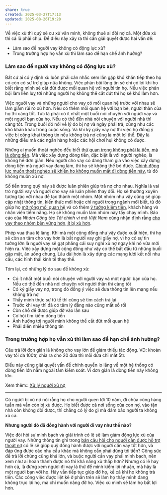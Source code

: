 ```yaml
---
share: true
created: 2025-03-27T17:13
updated: 2025-08-26T19:28
---
```

Về việc xù thì quỹ sẽ cư xử văn minh, không thuê ai đòi nợ cả. Một đứa xù thì cả lũ phải chịu. Để điều này xảy ra thì cần giải quyết được hai vấn đề:
- Làm sao để người vay không có động lực xù?
- Trong trường hợp họ vẫn xù thì làm sao để hạn chế ảnh hưởng?

### Làm sao để người vay không có động lực xù?
Bất cứ ai có ý định xù luôn phải cân nhắc xem lần gặp khó khăn tiếp theo họ có còn có sự trợ giúp nữa không. Việc phản bội lòng tin sẽ chỉ có lợi khi họ biết rằng mình sẽ cắt đứt được mối quan hệ với người tin họ. Nếu việc phản bội làm liên luỵ tới những người họ không thể cắt đứt thì họ sẽ khó làm hơn. 

Việc người vay và những người cho vay có mối quan hệ trước với nhau sẽ làm giảm rủi ro xù hơn. Nếu có thêm mối quan hệ với bạn bè, người thân của họ thì càng tốt. Tức là phải có ít nhất một buổi nói chuyện với người vay và một người bạn của họ. Nếu có thể đến nhà nói chuyện với người nhà thì càng tốt. Trong buổi đó nói về lý do bị nợ và ngày phải trả, cũng như các khó khăn khác trong cuộc sống. Và khi ký giấy vay nợ thì việc họ đồng ý việc bị công khai thông tin nếu không trả nợ cũng là một lợi thế. Đây là những điều mà các ngân hàng hoặc các hội chơi hụi không có được.

Những ai muốn thoát nghèo đều biết [thứ quan trọng không phải là tiền, mà là dòng tiền](../../../%E2%9A%A1Hi%E1%BB%83u%20bi%E1%BA%BFt%20s%C3%A2u/Ki%E1%BA%BFm%20ti%E1%BB%81n/T%E1%BB%B1%20%C4%91%E1%BA%A7u%20t%C6%B0/C%C3%A1i%20c%E1%BA%A7n%20kh%C3%B4ng%20ph%E1%BA%A3i%20l%C3%A0%20c%C3%B3%20ti%E1%BB%81n,%20m%C3%A0%20l%C3%A0%20c%C3%B3%20d%C3%B2ng%20ti%E1%BB%81n.md). Mà việc xây dựng dòng tiền, đặc biệt là với người nghèo, là không hề đơn giản. Nếu người cho vay có đang tham gia vào việc xây dựng dòng tiền mà người vay đang làm, thì họ sẽ không thể bỏ được. [Chính động lực muốn thoát nghèo sẽ khiến họ không muốn mất đi dòng tiền này](../../../%E2%9A%A1Hi%E1%BB%83u%20bi%E1%BA%BFt%20s%C3%A2u/Ki%E1%BA%BFm%20ti%E1%BB%81n/T%E1%BB%B1%20%C4%91%E1%BA%A7u%20t%C6%B0/Mu%E1%BB%91n%20tho%C3%A1t%20ngh%C3%A8o%20c%E1%BA%A7n%20d%C3%B2ng%20ti%E1%BB%81n.md), từ đó không muốn xù nợ.

Số tiền trong quỹ này sẽ được luân phiên giúp trả nợ cho nhau. Nghĩa là vai trò người vay và người cho vay sẽ luân phiên thay đổi. Họ sẽ thường xuyên tương tác với nhau để tạo thành một nhóm. Một nhóm như vậy cũng sẽ giúp cập nhật thông tin, kiến thức mới hoặc chỉ người trong ngành mới biết, từ đó giúp họ [mở rộng mối quan hệ](../../../%F0%9F%93%9CT%C3%A0i%20nguy%C3%AAn/M%E1%BB%9F%20r%E1%BB%99ng%20m%E1%BB%91i%20quan%20h%E1%BB%87/index.md) và có thêm [ý tưởng kiếm tiền](../../../%F0%9F%93%9CT%C3%A0i%20nguy%C3%AAn/%C3%9D%20t%C6%B0%E1%BB%9Fng%20ki%E1%BA%BFm%20ti%E1%BB%81n/%C3%9D%20t%C6%B0%E1%BB%9Fng/index.md), khách hàng và nhân viên tiềm năng. Họ sẽ không muốn làm nhóm này tẩy chay mình. Báo cáo của *Nhóm Công tác Tài chính vi mô Việt Nam* cũng nhận định rằng [cho vay theo nhóm bền vững hơn, ít bị xù hơn](../../../%E2%9A%A1Hi%E1%BB%83u%20bi%E1%BA%BFt%20s%C3%A2u/T%E1%BB%95%20ch%E1%BB%A9c%20t%C3%A0i%20ch%C3%ADnh/T%E1%BB%95%20ch%E1%BB%A9c%20t%C3%ADn%20d%E1%BB%A5ng/Cho%20vay%20theo%20nh%C3%B3m%20b%E1%BB%81n%20v%E1%BB%AFng%20h%C6%A1n,%20%C3%ADt%20b%E1%BB%8B%20x%C3%B9%20h%C6%A1n.%20Cho%20vay%20c%C3%A1%20nh%C3%A2n%20nhi%E1%BB%81u%20l%E1%BB%A3i%20nhu%E1%BA%ADn%20h%C6%A1n,%20d%E1%BB%85%20m%E1%BB%9F%20r%E1%BB%99ng%20ph%E1%BA%A1m%20vi%20ho%E1%BA%A1t%20%C4%91%E1%BB%99ng%20h%C6%A1n.md). 

Phép vua thua lệ làng. Khi mà một cộng đồng như vậy được xuất hiện,  thì họ sẽ còn an tâm cho vay hơn là bắt người vay ghi giấy nợ, vì họ có sự tin tưởng lớn là người vay sẽ gạt phăng cái suy nghĩ xù nợ ngay khi nó vừa mới hiện ra. Việc xây dựng một cộng đồng như vậy có thể bắt đầu từ những buổi gặp mặt, ăn uống chung. Lâu dài hơn là xây dựng các mạng lưới kết nối nhu cầu, các hình thái kinh tế thay thế.

Tóm lại, có những lý do sau để không xù:
- Có ít nhất một buổi nói chuyện với người vay và một người bạn của họ. Nếu có thể đến nhà nói chuyện với người thân thì càng tốt
- Có ký giấy vay nợ, trong đó đồng ý việc sẽ đưa thông tin lên mạng nếu không trả nợ
- Thấy mình thực sự tử tế thì cũng sẽ tìm cách trả lại
- Trước khi vay thì đã có tâm lý đằng nào cũng mất sổ rồi
- Còn chỗ để được giúp đỡ vào lần sau
- Cơ hội tìm kiếm dòng tiền
- Ảnh hưởng tới người mình không thể cắt đứt mối quan hệ
- Phải điền nhiều thông tin

### Trong trường hợp họ vẫn xù thì làm sao để hạn chế ảnh hưởng?
Câu trả lời đơn giản là không cho vay lớn để giảm thiểu tác động. VD: khoản vay tối đa 100tr, chia ra cho 20 đứa thì mỗi đứa chỉ mất 5tr. 

Điều này cũng giải quyết vấn đề chính quyền lo lắng về một hệ thống có dòng tiền lớn nằm ngoài tầm kiểm soát. Vì đơn giản là dòng tiền này không lớn.

Xem thêm:: [Xử lý người xù nợ](./X%E1%BB%AD%20l%C3%BD%20ng%C6%B0%E1%BB%9Di%20x%C3%B9%20n%E1%BB%A3.md)

---

Có người bị xù nợ nói rằng họ cho người quen tới 10 năm, đi chùa cùng hàng tuần mà vẫn còn bị xù được. Họ biết được cả nơi sống của con nợ, vào tận nhà còn không đòi được, thì chẳng có lý do gì mà đảm bảo người ta không xù cả.

**Nhưng người đó đã đồng hành với người đi vay như thế nào?** 

Việc đòi hỏi sự minh bạch và giải trình có lẽ sẽ làm giảm động lực xù của người vay. Những thông tin ghi trong [bản câu hỏi cho người cần được hỗ trợ thoát nợ](../B%E1%BA%A3n%20c%C3%A2u%20h%E1%BB%8Fi%20cho%20ng%C6%B0%E1%BB%9Di%20c%E1%BA%A7n%20%C4%91%C6%B0%E1%BB%A3c%20h%E1%BB%97%20tr%E1%BB%A3%20tho%C3%A1t%20n%E1%BB%A3.md) có lẽ sẽ giúp quỹ đồng hành được với người cần vay tốt hơn, và đáp ứng được các nhu cầu khác mà không cần phải dùng tới tiền? Công sức để trả lời chúng cũng khá lớn, và buộc người cần vay phải minh bạch, nên xem như ai hoàn thành được nó thì khả năng xù thấp hơn? Nhưng có lẽ hay hơn cả, là đừng xem người đi vay là thứ để mình kiếm lợi nhuận, mà hãy là một người bạn với họ. Hãy vẫn tiếp tục giúp đỡ họ, kể cả khi họ không trả tiền. Các công việc được liệt kê ở phần trên sẽ làm họ thấy mình đang không trục lợi họ, mà chỉ muốn nâng đỡ họ. Việc xù mình sẽ làm họ bất lợi hơn.


